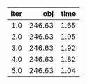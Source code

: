 |  iter |      obj |   time |
| -----:| --------:| ------:|
| $1.0$ | $246.63$ | $1.65$ |
| $2.0$ | $246.63$ | $1.95$ |
| $3.0$ | $246.63$ | $1.92$ |
| $4.0$ | $246.63$ | $1.82$ |
| $5.0$ | $246.63$ | $1.04$ |

